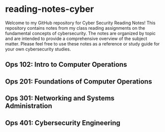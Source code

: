 # reading-notes-cyber
Welcome to my GitHub repository for Cyber Security Reading Notes! This repository contains notes from my class reading assignments on the fundamental concepts of cybersecurity. The notes are organized by topic and are intended to provide a comprehensive overview of the subject matter. Please feel free to use these notes as a reference or study guide for your own cybersecurity studies.

## Ops 102: Intro to Computer Operations

## Ops 201: Foundations of Computer Operations

## Ops 301: Networking and Systems Administration

## Ops 401: Cybersecurity Engineering
